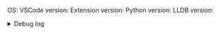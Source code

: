 OS: <!-- including version -->
VSCode version:  <!-- from Help/About -->
Extension version: <!-- from Extensions panel -->
Python version: <!-- Please provide for scripting-related issies.  Run 'python3 -V' in VSCode terminal -->
LLDB version: <!-- Please provide if using an alternate LLDB backend.  Run 'lldb -v' in VSCode terminal -->

<!-- What is the problem and how did you get there -->

<!--
If reporting debugger crash or an internal error, please consider providing verbose log:
  1. Add "lldb.verboseLogging":true to your workspace configuration,
  2. Reproduce the problem,
  3. Paste debug output from Output/LLDB panel below.
-->
<details><summary>Debug log</summary><pre>
<!-- Log goes here -->
</pre></details>
